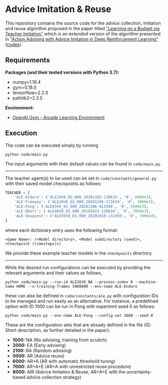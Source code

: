 # Advice Imitation & Reuse

This repository contains the source code for the advice collection, imitation and reuse algorithm proposed in the paper titled ["Learning on a Budget via Teacher Imitation"](https://arxiv.org/abs/2104.08440) which is an extended version of the algorithm presented in ["Action Advising with Advice Imitation in Deep Reinforcement Learning"](https://arxiv.org/abs/2104.08441) ([codes](https://github.com/ercumentilhan/naive-advice-imitation)).

## Requirements

**Packages (and their tested versions with Python 3.7):**
- numpy=1.19.4
- gym=0.18.0
- tensorflow=2.2.0
- pathlib2=2.3.5

**Environment:**
- [OpenAI Gym - Arcade Learning Environment](https://github.com/openai/gym/blob/master/docs/environments.md#atari)

## Execution

The code can be executed simply by running
```
python code/main.py
```

The input arguments with their default values can be found in `code/main.py`.

---

The teacher agent(s) to be used can be set in `code/constants/general.py` with their saved model checkpoints as follows:
```python
TEACHER = {
    'ALE-Enduro': ('ALE24V0_EG_000_20201105-130625', '0', 6000e3),
    'ALE-Freeway': ('ALE26V0_EG_000_20201105-172634', '0', 3000e3),
    'ALE-Pong': ('ALE43V0_EG_000_20201106-011948', '0', 5800e3),
    'ALE-Qbert': ('ALE46V0_EG_000_20201023-120616', '0', 7000e3),
    'ALE-Seaquest': ('ALE50V0_EG_000_20201019-132350', '0', 7000e3),
}
```
where each dictionary entry uses the following format:
```
<Game Name>: (<Model directory>, <Model subdirectory (seed)>, <Checkpoint (timesteps)>)
```
We provide these example teacher models in the `checkpoints` directory.

---

While the desired run configurations can be executed by providing the relevant arguments and their values as follows,

```
python code/main.py --run-id ALE26V0_NA --process-index 0 --machine-name HOME --n-training-frames 5000000 --env-name ALE-Enduro
```

these can also be defined in `code/constants/ale.py`  with configuration IDs to be managed and run easily as an alternative. For instance, a predefined option with ID 1000 can be run in Pong with experimnt seed 0 as follows:

```
python code/main.py --env-name ALE-Pong --config-set 1000 --seed 0
```

These are the configuration sets that are already defined in the file (ID: Short description, as further detailed in the paper):

- **1000:** NA (No advising, training from scratch)
- **2000:** EA (Early advising)
- **2100:** RA (Random advising)
- **5000:** AR (Advice reuse)
- **6000:** AR+A (AR with automatic threshold tuning)
- **7000:** AR+A+E (AR+A with unrestricted reuse procedure)
- **8000:** AIR (Advice Imitation & Reuse, AR+A+E with the uncertainty-based advice collection strategy)
